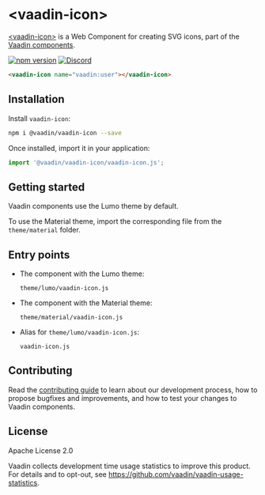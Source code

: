 # &lt;vaadin-icon&gt;

[&lt;vaadin-icon&gt;](https://vaadin.com/docs/latest/ds/components/icon) is a Web Component for creating SVG icons, part of the [Vaadin components](https://vaadin.com/docs/latest/ds/components).

[![npm version](https://badgen.net/npm/v/@vaadin/vaadin-icon)](https://www.npmjs.com/package/@vaadin/vaadin-icon)
[![Discord](https://img.shields.io/discord/732335336448852018?label=discord)](https://discord.gg/PHmkCKC)

```html
<vaadin-icon name="vaadin:user"></vaadin-icon>
```

## Installation

Install `vaadin-icon`:

```sh
npm i @vaadin/vaadin-icon --save
```

Once installed, import it in your application:

```js
import '@vaadin/vaadin-icon/vaadin-icon.js';
```

## Getting started

Vaadin components use the Lumo theme by default.

To use the Material theme, import the corresponding file from the `theme/material` folder.

## Entry points

- The component with the Lumo theme:

  `theme/lumo/vaadin-icon.js`

- The component with the Material theme:

  `theme/material/vaadin-icon.js`

- Alias for `theme/lumo/vaadin-icon.js`:

  `vaadin-icon.js`

## Contributing

Read the [contributing guide](https://vaadin.com/docs/latest/guide/contributing/overview) to learn about our development process, how to propose bugfixes and improvements, and how to test your changes to Vaadin components.

## License

Apache License 2.0

Vaadin collects development time usage statistics to improve this product. For details and to opt-out, see https://github.com/vaadin/vaadin-usage-statistics.
